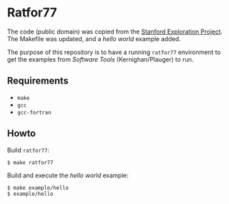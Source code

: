 # Ratfor77

The code (public domain) was copied from the [Stanford Exploration Project](http://sepwww.stanford.edu/doku.php?id=sep:software:ratfor). The Makefile was updated, and a _hello world_ example added.

The purpose of this repository is to have a running `ratfor77` environment to get the examples from _Software Tools_ (Kernighan/Plauger) to run.

## Requirements

- `make`
- `gcc`
- `gcc-fortran`

## Howto

Build `ratfor77`:

    $ make ratfor77

Build and execute the _hello world_ example:

    $ make example/hello
    $ example/hello
